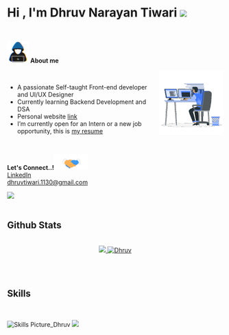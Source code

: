 <h1 align="left"><b>Hi , I'm Dhruv Narayan Tiwari </b><img src="https://media.giphy.com/media/hvRJCLFzcasrR4ia7z/giphy.gif" width="35"></h1>

<br>

<picture><img src = "https://github.com/0xAbdulKhalid/0xAbdulKhalid/raw/main/assets/mdImages/about_me.gif" width = 50px></picture> **About me**

<picture> <img align="right" src="https://github.com/0xAbdulKhalid/0xAbdulKhalid/raw/main/assets/mdImages/Right_Side.gif" width = 150px></picture>

<br>

- A passionate Self-taught Front-end developer and UI/UX Designer
- Currently learning Backend Development and DSA
- Personal website [link](https://www.bento.me/dhruvux)
- I’m currently open for an Intern or a new job opportunity, this is [my resume](https://drive.google.com/file/d/1-QByyVVofb7F-AiSW3mEQLnv4UZqhckx/view?usp=sharing)
<br>
</p>
<b> Let's Connect..!</b><img src="https://github.com/0xAbdulKhalid/0xAbdulKhalid/raw/main/assets/mdImages/handshake.gif" width ="80">
<div align='left'>
<a href="https://linkedin.com/in/dhruvux" target="_blank">
LinkedIn
</a>
<br>
<a href="mailto:dhruvtiwari.1130@gmail.com" target="_blank">
dhruvtiwari.1130@gmail.com
</a>
</div>

<img src="https://user-images.githubusercontent.com/73097560/115834477-dbab4500-a447-11eb-908a-139a6edaec5c.gif"><br><br>
<h2><b> Github Stats </b></h2>
<br>
<div align="center">
<a href="https://github.com/debugdhruv/">
  <img src="https://github-readme-stats.vercel.app/api?username=debugdhruv&include_all_commits=true&count_private=true&show_icons=true&line_height=20&title_color=7A7ADB&icon_color=2234AE&text_color=D3D3D3&bg_color=0,000000,130F40" width="450"/>
  <img src="https://github-readme-stats.vercel.app/api/top-langs?username=debugdhruv&show_icons=true&locale=en&layout=compact&line_height=20&title_color=7A7ADB&icon_color=2234AE&text_color=D3D3D3&bg_color=0,000000,130F40" width="375"  alt="Dhruv"/>
</a>
</div>
<br /><br /><br />
<h2><b>Skills</b></h2>
<br>
<p align="left">
<img src="https://i.ibb.co/FbJZm0pL/Chat-GPT-Image-Jun-28-2025-01-07-02-PM.png" alt="Skills Picture_Dhruv" border="0" width="300px">
<img src="https://user-images.githubusercontent.com/73097560/115834477-dbab4500-a447-11eb-908a-139a6edaec5c.gif">
